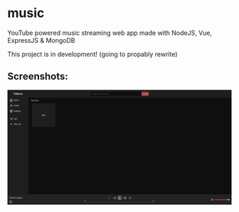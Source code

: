 # music
YouTube powered music streaming web app made with NodeJS, Vue, ExpressJS &amp; MongoDB

This project is in development! (going to propably rewrite)

## Screenshots:
![Screenshot](screenshots/example1.png)
